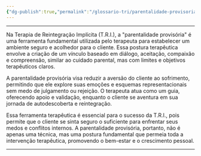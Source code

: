 ```yaml
---
{"dg-publish":true,"permalink":"/glossario-tri/parentalidade-provisoria/"}
---
```


---

Na Terapia de Reintegração Implícita (T.R.I.), a "parentalidade provisória" é uma ferramenta fundamental utilizada pelo terapeuta para estabelecer um ambiente seguro e acolhedor para o cliente. Essa postura terapêutica envolve a criação de um vínculo baseado em diálogo, aceitação, compaixão e compreensão, similar ao cuidado parental, mas com limites e objetivos terapêuticos claros.

A parentalidade provisória visa reduzir a aversão do cliente ao sofrimento, permitindo que ele explore suas emoções e esquemas representacionais sem medo de julgamento ou rejeição. O terapeuta atua como um guia, oferecendo apoio e validação, enquanto o cliente se aventura em sua jornada de autodescoberta e reintegração.

Essa ferramenta terapêutica é essencial para o sucesso da T.R.I., pois permite que o cliente se sinta seguro o suficiente para enfrentar seus medos e conflitos internos. A parentalidade provisória, portanto, não é apenas uma técnica, mas uma postura fundamental que permeia toda a intervenção terapêutica, promovendo o bem-estar e o crescimento pessoal.

----



